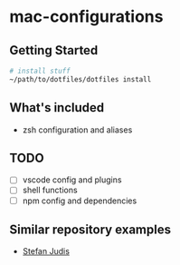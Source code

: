 # mac-configurations

## Getting Started

```bash
# install stuff
~/path/to/dotfiles/dotfiles install
```

## What's included
- zsh configuration and aliases

## TODO
- [ ] vscode config and plugins
- [ ] shell functions
- [ ] npm config and dependencies

## Similar repository examples 

- [Stefan Judis](https://github.com/stefanjudis/dotfiles)